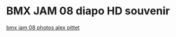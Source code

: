 # BMX JAM 08 diapo HD souvenir

<!-- Mohamed Ishuayed -->

[bmx jam 08 photos alex pittet](https://www.youtube.com/watch?v=MzGAAL7HuKE)
